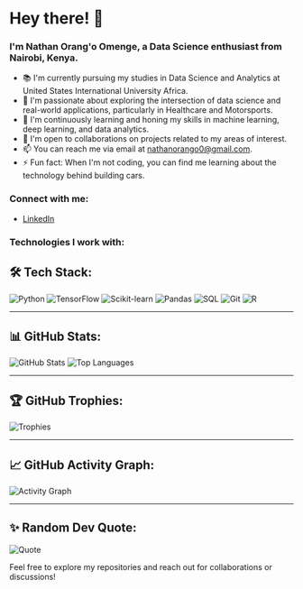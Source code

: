 # Hey there! 👋

### I'm Nathan Orang'o Omenge, a Data Science enthusiast from Nairobi, Kenya.

- 📚 I'm currently pursuing my studies in Data Science and Analytics at United States International University Africa.
- 🔭 I'm passionate about exploring the intersection of data science and real-world applications, particularly in Healthcare and Motorsports.
- 🌱 I'm continuously learning and honing my skills in machine learning, deep learning, and data analytics.
- 💼 I'm open to collaborations on projects related to my areas of interest.
- 📫 You can reach me via email at [nathanorango0@gmail.com](mailto:nathanorango0@gmail.com).
- ⚡ Fun fact: When I'm not coding, you can find me learning about the technology behind building cars.
  
### Connect with me:
- [LinkedIn](https://www.linkedin.com/in/nathan-orango/)
 
### Technologies I work with:

## 🛠️ Tech Stack:
![Python](https://img.shields.io/badge/Python-3776AB?style=for-the-badge&logo=python)
![TensorFlow](https://img.shields.io/badge/TensorFlow-FF6F00?style=for-the-badge&logo=tensorflow)
![Scikit-learn](https://img.shields.io/badge/Scikit--learn-F7931E?style=for-the-badge&logo=scikit-learn)
![Pandas](https://img.shields.io/badge/Pandas-150458?style=for-the-badge&logo=pandas)
![SQL](https://img.shields.io/badge/SQL-4479A1?style=for-the-badge&logo=mysql)
![Git](https://img.shields.io/badge/Git-F05032?style=for-the-badge&logo=git)
![R](https://img.shields.io/badge/R-276DC3?style=for-the-badge&logo=r)
  
---

## 📊 GitHub Stats:
![GitHub Stats](https://github-readme-stats.vercel.app/api?username=Nathan-Omenge&show_icons=true&theme=radical)
![Top Languages](https://github-readme-stats.vercel.app/api/top-langs/?username=Nathan-Omenge&layout=compact&theme=radical)

---

## 🏆 GitHub Trophies:
![Trophies](https://github-profile-trophy.vercel.app/?username=Nathan-Omenge&theme=radical)

---

## 📈 GitHub Activity Graph:
![Activity Graph](https://github-readme-activity-graph.vercel.app/graph?username=Nathan-Omenge&theme=radical)

---

## ✨ Random Dev Quote:
![Quote](https://quotes-github-readme.vercel.app/api?type=horizontal&theme=radical)

Feel free to explore my repositories and reach out for collaborations or discussions!
